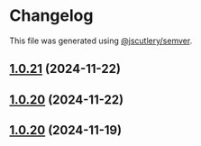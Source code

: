# Changelog

This file was generated using [@jscutlery/semver](https://github.com/jscutlery/semver).

## [1.0.21](https://github.com/RedHatInsights/frontend-components/compare/@redhat-cloud-services/tsc-transform-imports-1.0.20...@redhat-cloud-services/tsc-transform-imports-1.0.21) (2024-11-22)

## [1.0.20](https://github.com/RedHatInsights/frontend-components/compare/@redhat-cloud-services/tsc-transform-imports-1.0.19...@redhat-cloud-services/tsc-transform-imports-1.0.20) (2024-11-22)

## [1.0.20](https://github.com/Hyperkid123/frontend-components/compare/@redhat-cloud-services/tsc-transform-imports-1.0.19...@redhat-cloud-services/tsc-transform-imports-1.0.20) (2024-11-19)
